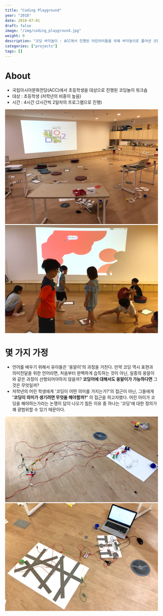 ```yaml
---
title: "Coding Playground"
year: "2018"
date: 2018-07-01
draft: false
image: "/img/coding_playground.jpg"
weight: 0
description: "코딩 바닥놀이 : ACC에서 진행된 어린아이들을 위해 바닥놀이로 풀어낸 코딩놀이"
categories: ["projects"]
tags: []
---
```

# About

 * 국립아시아문화전당(ACC)에서 초등학생을 대상으로 진행된 코딩놀이 워크숍
 * 대상 : 초등학생 (저학년의 비중이 높음)
 * 시간 : 4시간 (2시간씩 2일차의 프로그램으로 진행)

![](/img/coding_playground/playground1.jpg 'workshop space')
![](/img/coding_playground/playground2.jpg 'coding playground')

# 몇 가지 가정
 * 언어를 배우기 위해서 유아들은 '옹알이'의 과정을 거친다. 만약 코딩 역시 표현과 의미전달을 위한 언어라면, 처음부터 완벽하게 습득하는 것이 아닌, 일종의 옹알이와 같은 과정이 선행되어야하지 않을까? **코딩어에 대해서도 옹알이가 가능하다면** 그것은 무엇일까?
 * 저학년의 어린 학생에게 '코딩이 어떤 의미를 가지는가?'의 접근이 아닌, 그들에게 **'코딩이 의미가 생기려면 무엇을 해야할까?'** 의 접근을 하고자했다. 어린 아이가 코딩을 해야하는가라는 논쟁이 답이 나오기 힘든 이유 중 하나는 '코딩'에 대한 정의가 꽤 광범위할 수 있기 때문이다.

![](/img/coding_playground/playground3.jpg 'coding playground')
![](/img/coding_playground/playground4.jpg 'coding playground')
